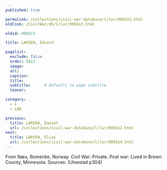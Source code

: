 ```yaml
---
published: true

permalink: /collections/civil-war-database/l/lar/005613.html
oldlink: /CivilWar/db/l/lar/005613.html

oldid: 005613

title: LARSEN, Edvard

pagelist:
  exclude: false
  order: 5613
  image: 
  alt:
  caption:
  title:
  subtitle:      # Defaults to page subtitle
  teaser:

category: 
  - L 
  - LAR

previous:
  title: LARSEN, Daniel
  url: /collections/civil-war-database/l/lar/005612.html  
next:
  title: LARSEN, Elias
  url: /collections/civil-war-database/l/lar/005614.html   
---
```

From N&aelig;s, Romerike, Norway. Civil War: Private. Post war: Lived in Brown County, Minnesota. Sources: (Ulvestad p304)